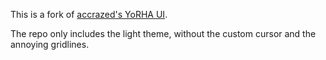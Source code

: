 This is a fork of [accrazed's YoRHA UI](https://github.com/accrazed/YoRHA-UI-BetterDiscord).

The repo only includes the light theme, without the custom cursor and the annoying gridlines.